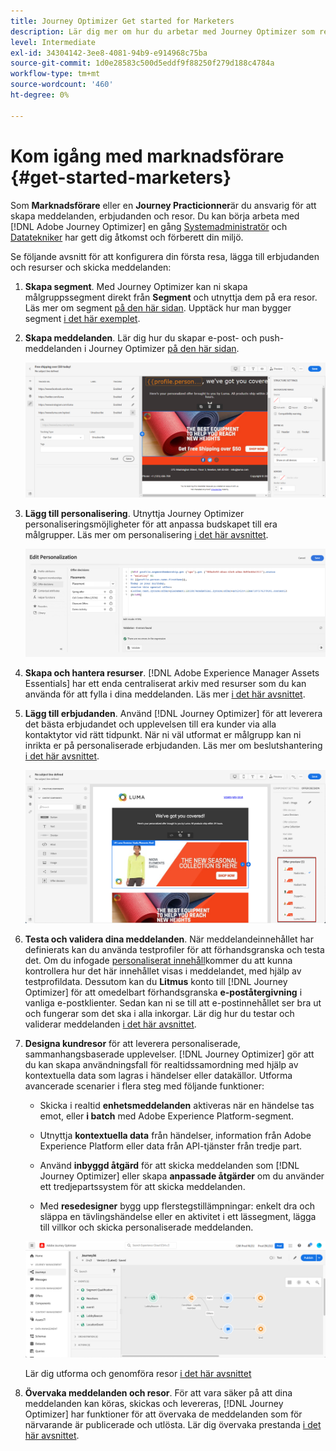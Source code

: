 ```yaml
---
title: Journey Optimizer Get started for Marketers
description: Lär dig mer om hur du arbetar med Journey Optimizer som resande
level: Intermediate
exl-id: 34304142-3ee8-4081-94b9-e914968c75ba
source-git-commit: 1d0e28583c500d5eddf9f88250f279d188c4784a
workflow-type: tm+mt
source-wordcount: '460'
ht-degree: 0%

---
```


# Kom igång med marknadsförare {#get-started-marketers}

Som **Marknadsförare** eller en **Journey Practicionner**&#x200B;är du ansvarig för att skapa meddelanden, erbjudanden och resor. Du kan börja arbeta med [!DNL Adobe Journey Optimizer] en gång [Systemadministratör](administrator.md) och [Datatekniker](data-engineer.md) har gett dig åtkomst och förberett din miljö.

Se följande avsnitt för att konfigurera din första resa, lägga till erbjudanden och resurser och skicka meddelanden:

1. **Skapa segment**. Med Journey Optimizer kan ni skapa målgruppssegment direkt från **Segment** och utnyttja dem på era resor.  Läs mer om segment [på den här sidan](../../segment/about-segments.md). Upptäck hur man bygger segment [i det här exemplet](../../segment/creating-a-segment.md).

1. **Skapa meddelanden**. Lär dig hur du skapar e-post- och push-meddelanden i Journey Optimizer [på den här sidan](../../messages/get-started-content.md).

   ![](../assets/email_designer_7.png)

1. **Lägg till personalisering**. Utnyttja Journey Optimizer personaliseringsmöjligheter för att anpassa budskapet till era målgrupper. Läs mer om personalisering [i det här avsnittet](../../personalization/personalize.md).

   ![](../assets/perso_ee2.png)

1. **Skapa och hantera resurser**. [!DNL Adobe Experience Manager Assets Essentials] har ett enda centraliserat arkiv med resurser som du kan använda för att fylla i dina meddelanden. Läs mer [i det här avsnittet](../../design/assets-essentials.md).

1. **Lägg till erbjudanden**. Använd [!DNL Journey Optimizer] för att leverera det bästa erbjudandet och upplevelsen till era kunder via alla kontaktytor vid rätt tidpunkt. När ni väl utformat er målgrupp kan ni inrikta er på personaliserade erbjudanden. Läs mer om beslutshantering [i det här avsnittet](../../offers/get-started/starting-offer-decisioning.md).

   ![](../assets/offers-e2e-offers-displayed.png)

1. **Testa och validera dina meddelanden**. När meddelandeinnehållet har definierats kan du använda testprofiler för att förhandsgranska och testa det. Om du infogade [personaliserat innehåll](../../personalization/personalize.md)kommer du att kunna kontrollera hur det här innehållet visas i meddelandet, med hjälp av testprofildata. Dessutom kan du **Litmus** konto till [!DNL Journey Optimizer] för att omedelbart förhandsgranska **e-poståtergivning** i vanliga e-postklienter. Sedan kan ni se till att e-postinnehållet ser bra ut och fungerar som det ska i alla inkorgar. Lär dig hur du testar och validerar meddelanden [i det här avsnittet](../../design/preview.md).

1. **Designa kundresor** för att leverera personaliserade, sammanhangsbaserade upplevelser. [!DNL Journey Optimizer] gör att du kan skapa användningsfall för realtidssamordning med hjälp av kontextuella data som lagras i händelser eller datakällor. Utforma avancerade scenarier i flera steg med följande funktioner:

   * Skicka i realtid **enhetsmeddelanden** aktiveras när en händelse tas emot, eller **i batch** med Adobe Experience Platform-segment.

   * Utnyttja **kontextuella data** från händelser, information från Adobe Experience Platform eller data från API-tjänster från tredje part.

   * Använd **inbyggd åtgärd** för att skicka meddelanden som [!DNL Journey Optimizer] eller skapa **anpassade åtgärder** om du använder ett tredjepartssystem för att skicka meddelanden.

   * Med **resedesigner** bygg upp flerstegstillämpningar: enkelt dra och släppa en tävlingshändelse eller en aktivitet i ett lässegment, lägga till villkor och skicka personaliserade meddelanden.

   ![](../assets/copy-paste3.png)

   Lär dig utforma och genomföra resor [i det här avsnittet](../../building-journeys/journey-gs.md)

1. **Övervaka meddelanden och resor**. För att vara säker på att dina meddelanden kan köras, skickas och levereras, [!DNL Journey Optimizer] har funktioner för att övervaka de meddelanden som för närvarande är publicerade och utlösta. Lär dig övervaka prestanda [i det här avsnittet](../../reports/message-monitoring.md).
